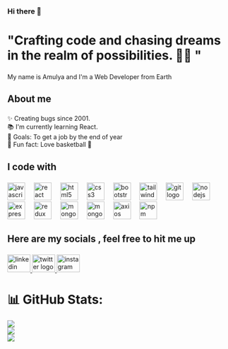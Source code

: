 ### Hi there 👋
<h1 align="left">"Crafting code and chasing dreams in the realm of possibilities. 🚀✨ "</h1>

###

<p align="left">My name is Amulya and I'm a Web Developer from Earth</p>

###

<h2 align="left">About me</h2>

###

<p align="left">✨ Creating bugs since 2001.<br>📚 I'm currently learning React.<br>🎯 Goals: To get a job by the end of year<br>🎲 Fun fact: Love  basketball 🏀</p>

###

<h2 align="left">I code with</h2>

###

<div align="left">
  <img src="https://cdn.jsdelivr.net/gh/devicons/devicon/icons/javascript/javascript-original.svg" height="40" alt="javascript logo"  />
  <img width="12" />
  <img src="https://cdn.jsdelivr.net/gh/devicons/devicon/icons/react/react-original.svg" height="40" alt="react logo"  />
  <img width="12" />
  <img src="https://cdn.jsdelivr.net/gh/devicons/devicon/icons/html5/html5-original.svg" height="40" alt="html5 logo"  />
  <img width="12" />
  <img src="https://cdn.jsdelivr.net/gh/devicons/devicon/icons/css3/css3-original.svg" height="40" alt="css3 logo"  />
  <img width="12" />
  <img src="https://cdn.jsdelivr.net/gh/devicons/devicon/icons/bootstrap/bootstrap-original.svg" height="40" alt="bootstrap logo"  />
  <img width="12" />
  <img src="https://cdn.jsdelivr.net/gh/devicons/devicon@latest/icons/threedsmax/threedsmax-original.svg"  height="40" alt="tailwindcss logo"/>
  <img width="12" />
  <img src="https://cdn.jsdelivr.net/gh/devicons/devicon/icons/git/git-original.svg" height="40" alt="git logo"  />
  <img width="12" />
  <img src="https://cdn.jsdelivr.net/gh/devicons/devicon@latest/icons/nodejs/nodejs-original.svg" height="40" alt="nodejs logo"/>
  <img width="12" />
  <img src="https://cdn.jsdelivr.net/gh/devicons/devicon@latest/icons/express/express-original.svg" height="40" alt="express logo"/>
  <img width="12" />
  <img src="https://cdn.jsdelivr.net/gh/devicons/devicon@latest/icons/redux/redux-original.svg" height="40" alt="redux logo"/>
  <img width="12" />
  <img src="https://cdn.jsdelivr.net/gh/devicons/devicon@latest/icons/mongodb/mongodb-original.svg" height="40" alt="mongodb logo"/>
  <img width="12" />
  <img src="https://cdn.jsdelivr.net/gh/devicons/devicon@latest/icons/mongoose/mongoose-original.svg" height="40" alt="mongoose logo"/>
  <img width="12" />
  <img src="https://cdn.jsdelivr.net/gh/devicons/devicon@latest/icons/axios/axios-plain.svg" height="40" alt="axios logo"/>
  <img width="12" />
  <img src="https://cdn.jsdelivr.net/gh/devicons/devicon@latest/icons/npm/npm-original-wordmark.svg" height="40" alt="npm logo"/>
</div>

###

<h2 align="left">Here are my socials , feel free to hit me up</h2>

###

<div align="left">
  <a href="https://www.linkedin.com/in/amulya-machhan-5876bb261/" target="_blank">
    <img src="https://raw.githubusercontent.com/maurodesouza/profile-readme-generator/master/src/assets/icons/social/linkedin/default.svg" width="52" height="40" alt="linkedin logo"  />
  </a>
  <a href="https://twitter.com/2o504" target="_blank">
    <img src="https://raw.githubusercontent.com/maurodesouza/profile-readme-generator/master/src/assets/icons/social/twitter/default.svg" width="52" height="40" alt="twitter logo"  />
  </a>
  <a href="https://www.instagram.com/amulya_machhan_/?next=%2F" target="_blank">
    <img src="https://raw.githubusercontent.com/maurodesouza/profile-readme-generator/master/src/assets/icons/social/instagram/default.svg" width="52" height="40" alt="instagram logo"  />
  </a>
</div>

###

# 📊 GitHub Stats:
![](https://github-readme-stats.vercel.app/api?username=AmulyaMachhan&theme=gruvbox_light&hide_border=false&include_all_commits=true&count_private=true)<br/>
![](https://github-readme-streak-stats.herokuapp.com/?user=AmulyaMachhan&theme=gruvbox_light&hide_border=false)<br/>
![](https://github-readme-stats.vercel.app/api/top-langs/?username=AmulyaMachhan&theme=gruvbox_light&hide_border=false&include_all_commits=true&count_private=true&layout=compact)
